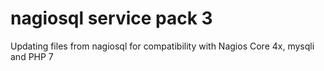 # nagiosql service pack 3

Updating files from nagiosql for compatibility with Nagios Core 4x, mysqli and PHP 7

